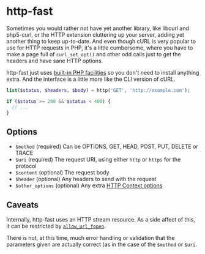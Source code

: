 # http-fast

Sometimes you would rather not have yet another library, like libcurl and php5-curl, or the HTTP extension cluttering up your server, adding yet another thing to keep up-to-date. And even though cURL is very popular to use for HTTP requests in PHP, it's a little cumbersome, where you have to make a page full of `curl_set_opt()` and other odd calls just to get the headers and have sane HTTP options.

http-fast just uses [built-in PHP facilities](http://php.net/manual/en/function.stream-context-create.php) so you don't need to install anything extra. And the interface is a little more like the CLI version of cURL.

```php
list($status, $headers, $body) = http('GET', 'http://example.com');

if ($status >= 200 && $status < 400) {
  // ...
}
```

## Options

* `$method` (required) Can be OPTIONS, GET, HEAD, POST, PUT, DELETE or TRACE
* `$uri` (required) The request URI, using either `http` or `https` for the protocol
* `$content` (optional) The request body
* `$header` (optional) Any headers to send with the request
* `$other_options` (optional) Any extra [HTTP Context options](http://php.net/manual/en/context.http.php)

## Caveats

Internally, http-fast uses an HTTP stream resource. As a side affect of this, it can be restricted by [`allow_url_fopen`](http://php.net/manual/en/filesystem.configuration.php#ini.allow-url-fopen).

There is not, at this time, much error handling or validation that the parameters given are actually correct (as in the case of the `$method` or `$uri`.
